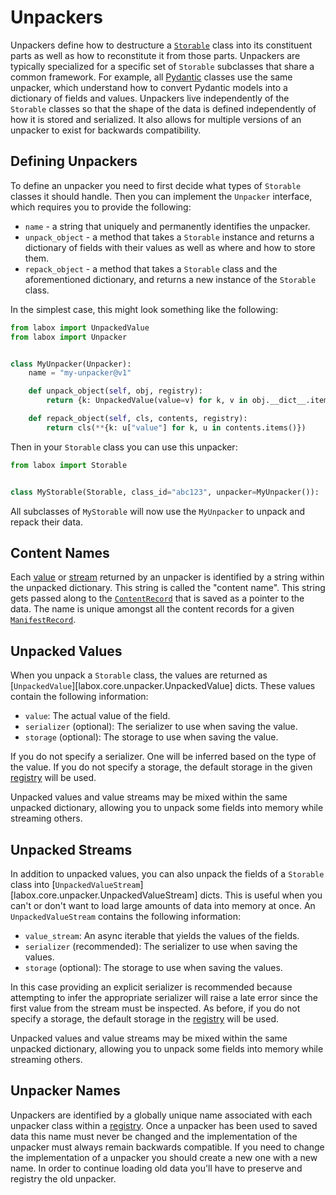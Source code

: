 # Unpackers

Unpackers define how to destructure a [`Storable`](./storables.md) class into its
constituent parts as well as how to reconstitute it from those parts. Unpackers are
typically specialized for a specific set of `Storable` subclasses that share a common
framework. For example, all [Pydantic](../integrations/3rd-party/pydantic.md) classes
use the same unpacker, which understand how to convert Pydantic models into a dictionary
of fields and values. Unpackers live independently of the `Storable` classes so that the
shape of the data is defined independently of how it is stored and serialized. It also
allows for multiple versions of an unpacker to exist for backwards compatibility.

## Defining Unpackers

To define an unpacker you need to first decide what types of `Storable` classes it
should handle. Then you can implement the `Unpacker` interface, which requires you to
provide the following:

- `name` - a string that uniquely and permanently identifies the unpacker.
- `unpack_object` - a method that takes a `Storable` instance and returns a dictionary
    of fields with their values as well as where and how to store them.
- `repack_object` - a method that takes a `Storable` class and the aforementioned
    dictionary, and returns a new instance of the `Storable` class.

In the simplest case, this might look something like the following:

```python
from labox import UnpackedValue
from labox import Unpacker


class MyUnpacker(Unpacker):
    name = "my-unpacker@v1"

    def unpack_object(self, obj, registry):
        return {k: UnpackedValue(value=v) for k, v in obj.__dict__.items()}

    def repack_object(self, cls, contents, registry):
        return cls(**{k: u["value"] for k, u in contents.items()})
```

Then in your `Storable` class you can use this unpacker:

```python
from labox import Storable


class MyStorable(Storable, class_id="abc123", unpacker=MyUnpacker()): ...
```

All subclasses of `MyStorable` will now use the `MyUnpacker` to unpack and repack their
data.

## Content Names

Each [value](#unpacked-values) or [stream](#unpacked-streams) returned by an unpacker is
identified by a string within the unpacked dictionary. This string is called the
"content name". This string gets passed along to the
[`ContentRecord`](./database.md#content-records) that is saved as a pointer to
the data. The name is unique amongst all the content records for a given
[`ManifestRecord`](./database.md#manifest-records).

## Unpacked Values

When you unpack a `Storable` class, the values are returned as
[`UnpackedValue`][labox.core.unpacker.UnpackedValue] dicts. These values contain the
following information:

- `value`: The actual value of the field.
- `serializer` (optional): The serializer to use when saving the value.
- `storage` (optional): The storage to use when saving the value.

If you do not specify a serializer. One will be inferred based on the type of the value.
If you do not specify a storage, the default storage in the given
[registry](./registry.md) will be used.

Unpacked values and value streams may be mixed within the same unpacked dictionary,
allowing you to unpack some fields into memory while streaming others.

## Unpacked Streams

In addition to unpacked values, you can also unpack the fields of a `Storable` class
into [`UnpackedValueStream`][labox.core.unpacker.UnpackedValueStream]
dicts. This is useful when you can't or don't want to load large amounts of data into
memory at once. An `UnpackedValueStream` contains the following information:

- `value_stream`: An async iterable that yields the values of the fields.
- `serializer` (recommended): The serializer to use when saving the values.
- `storage` (optional): The storage to use when saving the values.

In this case providing an explicit serializer is recommended because attempting to infer
the appropriate serializer will raise a late error since the first value from the stream
must be inspected. As before, if you do not specify a storage, the default storage in
the [registry](./registry.md) will be used.

Unpacked values and value streams may be mixed within the same unpacked dictionary,
allowing you to unpack some fields into memory while streaming others.

## Unpacker Names

Unpackers are identified by a globally unique name associated with each unpacker class
within a [registry](./registry.md#adding-unpackers). Once a unpacker has been used to
saved data this name must never be changed and the implementation of the unpacker must
always remain backwards compatible. If you need to change the implementation of a
unpacker you should create a new one with a new name. In order to continue loading old
data you'll have to preserve and registry the old unpacker.
